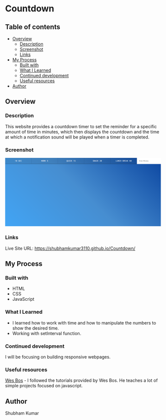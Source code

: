 # Countdown

## Table of contents

- [Overview](#overview)
  - [Description](#description)
  - [Screenshot](#screenshot)
  - [Links](#links)
- [My Process](#my-process)
  - [Built with](#built-with)
  - [What I Learned](#what-i-learned)
  - [Continued development](#continued-development)
  - [Useful resources](#useful-resources)
- [Author](#author)

## Overview

### Description

This website provides a countdown timer to set the reminder for a specific amount of time in
minutes, which then displays the countdown and the time at which a notification sound will be
played when a timer is completed.

### Screenshot

![](./screenshot.png)

### Links

Live Site URL: https://shubhamkumar3110.github.io/Countdown/

## My Process

### Built with

- HTML
- CSS
- JavaScript

### What I Learned

- I learned how to work with time and how to manipulate the numbers to show the desired time.
- Working with setInterval function.

### Continued development

I will be focusing on building responsive webpages.

### Useful resources

[Wes Bos](https://wesbos.com/) - I followed the tutorials provided by Wes Bos. He teaches a lot of simple projects focused on javascript.

## Author
Shubham Kumar
